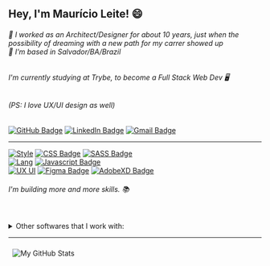 ## Hey, I'm Maurício Leite! 😄


###### 💬 I worked as an Architect/Designer for about 10 years, just when the possibility of dreaming with a new path for my carrer showed up<br> 🏡 I'm based in Salvador/BA/Brazil

###### I'm currently studying at Trybe, to become a Full Stack Web Dev 🖥️

###### <em>(PS: I love UX/UI design as well)</em>

[![GitHub Badge](https://img.shields.io/badge/Github-white?style=for-the-badge&logo=github&logoColor=black)](https://github.com/mauricioleite1)
[![LinkedIn Badge](https://img.shields.io/badge/Linkedin-white?style=for-the-badge&logo=linkedin&logoColor=blue)](https://www.linkedin.com/in/mauricioleite/)
[![Gmail Badge](https://img.shields.io/badge/Gmail-white?style=for-the-badge&logo=gmail&logoColor=red)](mailto:mauricioleite@gmail.com)
<hr>

[![Style](https://img.shields.io/badge/Style-gray?style=for-the-badge&logoColor=white)](https://www.google.com/search?&q=stylesheet) [![CSS Badge](https://img.shields.io/badge/CSS-5432ff?style=for-the-badge&logo=css3&logoColor=white)](https://www.google.com/search?&q=css) [![SASS Badge](https://img.shields.io/badge/SASS-5432ff?style=for-the-badge&logo=sass&logoColor=white)](https://sass-lang.com)<br> [![Lang](https://img.shields.io/badge/LANG._&_FW-gray?style=for-the-badge&logoColor=white)](https://www.google.com/search?&q=programming_languages) [![Javascript Badge](https://img.shields.io/badge/JavaScript-5432ff?style=for-the-badge&logo=javascript&logoColor=white)](https://www.google.com/search?&q=javascript)<br>[![UX UI](https://img.shields.io/badge/UX_UI-gray?style=for-the-badge&logoColor=white)](https://www.google.com/search?&q=uxui) [![Figma Badge](https://img.shields.io/badge/Figma-5432ff?style=for-the-badge&logo=figma&logoColor=white)](https://www.figma.com)  [![AdobeXD Badge](https://img.shields.io/badge/Adobe_XD-5432ff?style=for-the-badge&logo=adobexd&logoColor=white)](https://www.adobe.com/br/products/xd.html)

###### I'm building more and more skills. 📚<br><br>
<details>
  <summary>Other softwares that I work with:</summary>
  <ul>
    <li><b>Autodesk</b>: AutoCAD, 3ds Max, Revit</li>
    <li><b>Adobe</b>: Photoshop, InDesign, Illustrator</li>
  </ul>
</details>

<hr>

<a href="https://github.com/mauricioleite1">
  <img align="left" style="margin:0.5rem" src="https://github-readme-stats.vercel.app/api?username=mauricioleite1&show_icons=true&line_height=27&count_private=true&title_color=3e3e3e&text_color=fff&icon_color=5432ff&bg_color=aeaeae" alt="My GitHub Stats" />
</a>
